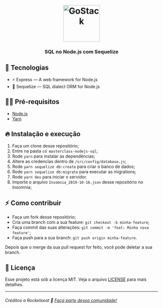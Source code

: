 <h1 align="center">
  <img alt="GoStack" src="https://rocketseat-cdn.s3-sa-east-1.amazonaws.com/masterclass.png" width="120px" />
</h1>

<h3 align="center">
  SQL no Node.js com Sequelize
</h3>

## 🚀 Tecnologias

- ⚡ Express — A web framework for Node.js
- 💾 Sequelize — SQL dialect ORM for Node.js

## ✋🏻 Pré-requisitos

- [Node.js](https://nodejs.org/en/)
- [Yarn](https://yarnpkg.com/pt-BR/docs/install)

## 🔥 Instalação e execução

1. Faça um clone desse repositório;
2. Entre na pasta `cd masterclass-nodejs-sql`;
3. Rode `yarn` para instalar as dependências;
4. Altere as credencias dentro de `/src/config/database.js`;
5. Rode `yarn sequelize db:create` para criar o banco de dados;
6. Rode `yarn sequelize db:migrate` para executar as migrations;
7. Rode `yarn dev` para iniciar o servidor.
8. Importe o arquivo `Insomnia_2019-10-16.json` desse repositório no Insomnia;

## ⚡️ Como contribuir

- Faça um fork desse repositório;
- Cria uma branch com a sua feature: `git checkout -b minha-feature`;
- Faça commit das suas alterações: `git commit -m 'feat: Minha nova feature'`;
- Faça push para a sua branch: `git push origin minha-feature`.

Depois que o merge da sua pull request for feito, você pode deletar a sua branch.

## 📝 Licença

Esse projeto está sob a licença MIT. Veja o arquivo [LICENSE](LICENSE.md) para mais detalhes.

---

###### Créditos a Rocketseat :wave: [Faça parte dessa comunidade!](https://discordapp.com/invite/gCRAFhc)
